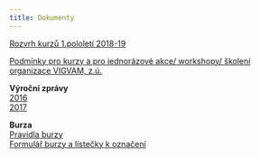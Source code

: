 ```yaml
---
title: Dokumenty
---
```

[Rozvrh kurzů 1.pololetí 2018-19](/docs/rozvrh-18-19-vigvam.pdf)

[Podmínky pro kurzy a pro jednorázové akce/ workshopy/ školení organizace VIGVAM, z.ú.](</docs/Podminky_ kurzy_akce_VIGVAM_2018_19.pdf>)

**Výroční zprávy**\
[2016](/docs/VZ_VIGVAM_2016.pdf)\
[2017](/docs/VZ_VIGVAM_2017.pdf)

**Burza**\
[Pravidla burzy](/docs/burza-pravidla-vigvam-2017.pdf)\
[Formulář burzy a lístečky k označení](/docs/burza-formular-seznam-veci-2017.pdf)
